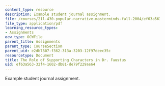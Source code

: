 ```yaml
---
content_type: resource
description: Example student journal assignment.
file: /courses/21l-430-popular-narrative-masterminds-fall-2004/ef63a56332f41602db81de79f229ae64_MIT21L_430F04_support.pdf
file_type: application/pdf
learning_resource_types:
- Assignments
ocw_type: OCWFile
parent_title: Assignments
parent_type: CourseSection
parent_uid: e2db7307-f362-313a-3203-12f97deec35c
resourcetype: Document
title: The Role of Supporting Characters in Dr. Faustus
uid: ef63a563-32f4-1602-db81-de79f229ae64
---
```

Example student journal assignment.

